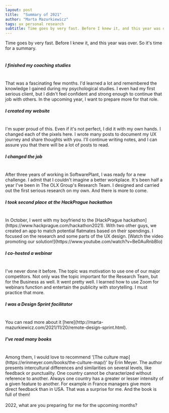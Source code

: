 ```yaml
---
layout: post
title:  "Summary of 2021"
author: "Marta Mazurkiewicz"
tags: ux personal research
subtitle: Time goes by very fast. Before I knew it, and this year was over. So it's time for a summary.
---
```

Time goes by very fast. Before I knew it, and this year was over. So it's time for a summary.<br/>
<br/>
<h5 class="in-post-headers">I finished my coaching studies</h5><br/>
That was a fascinating few months. I'd learned a lot and remembered the knowledge I gained during my psychological studies. I even had my first serious client, but I didn't feel confident and strong enough to continue that job with others. In the upcoming year, I want to prepare more for that role.<br/>
<h5 class="in-post-headers">I created my website</h5><br/>
I'm super proud of this. Even if it's not perfect, I did it with my own hands. I changed each of the pixels here. I wrote many posts to document my UX journey and share thoughts with you. I'll continue writing notes, and I can assure you that there will be a lot of posts to read.<br/>
<h5 class="in-post-headers">I changed the job</h5><br/>
After three years of working in SoftwarePlant, I was ready for a new challenge. I admit that I couldn't imagine a better workplace. It's been half a year I've been in The OLX Group's Research Team. I designed and carried out the first serious research on my own. And there is more to come. <br/>
<h5 class="in-post-headers">I took second place at the HackPrague hackathon</h5><br/>
In October, I went with my boyfriend to the [HackPrague hackathon](https://www.hackprague.com/hackathon2021). With two other guys, we created an app to match potential flatmates based on their spendings. I focused on the research and some parts of the UX design. [Watch the video promoting our solution!](https://www.youtube.com/watch?v=Be0AuRnbBIo)<br/>
<h5 class="in-post-headers">I co-hosted a webinar</h5><br/>
I've never done it before. The topic was motivation to use one of our major competitors. Not only was the topic important for the Research Team, but for the Business as well. It went pretty well. I learned how to use Zoom for webinars function and entertain the publicity with storytelling. I must practice that more.<br/>
<h5 class="in-post-headers">I was a Design Sprint facilitator</h5><br/>
You can read more about it [here](http://marta-mazurkiewicz.com/2021/11/20/remote-design-sprint.html).<br/>
<h5 class="in-post-headers">I've read many books</h5><br/>
Among them, I would love to recommend '[The culture map](https://erinmeyer.com/books/the-culture-map/)' by Erin Meyer. The author presents intercultural differences and similarities on several levels, like feedback or punctuality. One country cannot be characterized without reference to another. Always one country has a greater or lesser intensity of a given feature to another. For example in France managers give more direct feedback than in USA. That was a surprise for me. And the book is full of them!<br/>
<br/>
2022, what are you preparing for me for the upcoming months?
